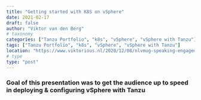 ```yaml
---
title: "Getting started with K8S on vSphere"
date: 2021-02-17
draft: false
author: "Viktor van den Berg"
# taxonomy
categories: ["Tanzu Portfolio", "k8s", "vSphere", "vSphere with Tanzu"]
tags: ["Tanzu Portfolio", "k8s", "vSphere", "vSphere with Tanzu"]
location: "https://www.viktorious.nl/2020/12/08/nlvmug-speaking-engagement-getting-started-with-k8s-on-vsphere/"
# type
type: "post"
---
```


### Goal of this presentation was to get the audience up to speed in deploying & configuring vSphere with Tanzu
